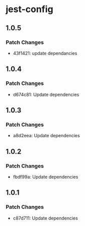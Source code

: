 # jest-config

## 1.0.5

### Patch Changes

- 43f1421: update dependancies

## 1.0.4

### Patch Changes

- d674c81: Update dependencies

## 1.0.3

### Patch Changes

- a8d2eea: Update dependencies

## 1.0.2

### Patch Changes

- fbdf99a: Update dependencies

## 1.0.1

### Patch Changes

- c87d711: Update dependencies
